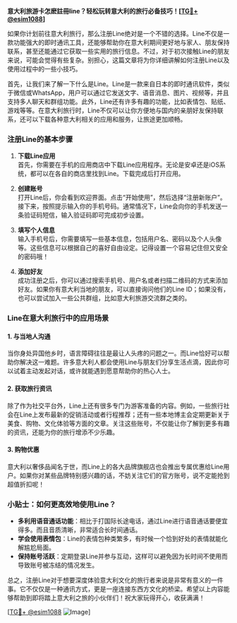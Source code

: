 **意大利旅游卡怎麽註冊line？轻松玩转意大利的旅行必备技巧！[[TG💪+ @esim1088](https://t.me/s/esim1088)]**

如果你计划前往意大利旅行，那么注册Line绝对是一个不错的选择。Line不仅是一款功能强大的即时通讯工具，还能够帮助你在意大利期间更好地与家人、朋友保持联系，甚至还能通过它获取一些实用的旅行信息。不过，对于初次接触Line的朋友来说，可能会觉得有些复杂。别担心，这篇文章将为你详细讲解如何注册Line以及使用过程中的一些小技巧。

首先，让我们来了解一下什么是Line。Line是一款来自日本的即时通讯软件，类似于微信或WhatsApp，用户可以通过它发送文字、语音消息、图片、视频等，并且支持多人聊天和群组功能。此外，Line还有许多有趣的功能，比如表情包、贴纸、游戏等等。在意大利旅行时，Line不仅可以让你方便地与国内的亲朋好友保持联系，还可以下载各种意大利相关的应用和服务，让旅途更加顺畅。

### 注册Line的基本步骤

1. **下载Line应用**  
   首先，你需要在手机的应用商店中下载Line应用程序。无论是安卓还是iOS系统，都可以在各自的商店里找到Line。下载完成后打开应用。

2. **创建账号**  
   打开Line后，你会看到欢迎界面。点击“开始使用”，然后选择“注册新账户”。接下来，按照提示输入你的手机号码。通常情况下，Line会向你的手机发送一条验证码短信，输入验证码即可完成初步设置。

3. **填写个人信息**  
   输入手机号后，你需要填写一些基本信息，包括用户名、密码以及个人头像等。这些信息可以根据自己的喜好自由设定。记得设置一个容易记住但又安全的密码哦！

4. **添加好友**  
   成功注册之后，你可以通过搜索手机号、用户名或者扫描二维码的方式来添加好友。如果你有意大利当地的朋友，可以直接询问他们的Line ID；如果没有，也可以尝试加入一些公共群组，比如意大利旅游交流群之类的。

### Line在意大利旅行中的应用场景

#### 1. 与当地人沟通
当你身处异国他乡时，语言障碍往往是最让人头疼的问题之一。而Line恰好可以帮助你解决这一难题。许多意大利人都会使用Line与朋友们分享生活点滴，因此你可以试着主动发起对话，或许就能遇到愿意帮助你的热心人士。

#### 2. 获取旅行资讯
除了作为社交平台外，Line上还有很多专门为游客准备的内容。例如，一些旅行社会在Line上发布最新的促销活动或者行程推荐；还有一些本地博主会定期更新关于美食、购物、文化体验等方面的文章。关注这些账号，不仅能让你了解到更多有趣的资讯，还能为你的旅行增添不少乐趣。

#### 3. 购物优惠
意大利以奢侈品闻名于世，而Line上的各大品牌旗舰店也会推出专属优惠给Line用户。如果你对某些品牌特别感兴趣的话，不妨关注它们的官方账号，说不定能抢到超值折扣呢！

### 小贴士：如何更高效地使用Line？

- **多利用语音通话功能**：相比于打国际长途电话，通过Line进行语音通话要便宜得多。而且音质清晰，非常适合长时间通话。
- **学会使用表情包**：Line的表情包种类繁多，有时候一个恰到好处的表情就能化解尴尬局面。
- **保持账号活跃**：定期登录Line并参与互动，这样可以避免因为长时间不使用而导致账号被冻结的情况发生。

总之，注册Line对于想要深度体验意大利文化的旅行者来说是非常有意义的一件事。它不仅仅是一种通讯方式，更是一座连接东西方文化的桥梁。希望以上内容能够帮助到即将踏上意大利之旅的小伙伴们！祝大家玩得开心，收获满满！

[[TG💪+ @esim1088](https://t.me/s/esim1088) ![Image](https://i.postimg.cc/4NQfJmqS/Snipaste-2025-05-13-00-14-12.png)]